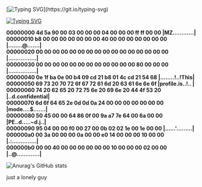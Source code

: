 [![Typing SVG](https://readme-typing-svg.demolab.com/?font=Fira+Code&pause=1000&color=00FF00&width=435&lines=Hello%20Friend!%20I%20am%20just%20a%20ghost...)](https://git.io/typing-svg)

[![Typing SVG](https://readme-typing-svg.demolab.com/?font=Fira+Code&pause=1000&color=FF0000&width=435&lines=k4sp4r0v@h3ll:~$%20hd%20-v%20mylife%20|%20less)](https://git.io/typing-svg)

**00000000  4d 5a 90 00 03 00 00 00  04 00 00 00 ff ff 00 00 |MZ............|<br>
00000010  b8 00 00 00 00 00 00 00  40 00 00 00 00 00 00 00  |........@.......|<br>
00000020  00 00 00 00 00 00 00 00  00 00 00 00 00 00 00 00  |................|<br>
00000030  00 00 00 00 00 00 00 00  00 00 00 00 80 00 00 00  |................|<br>
00000040  0e 1f ba 0e 00 b4 09 cd  21 b8 01 4c cd 21 54 68  |........!..!This|<br>
00000050  69 73 20 70 72 6f 67 72  61 6d 20 63 61 6e 6e 6f  |profile.is..!.. |<br>
00000060  74 20 62 65 20 72 75 6e  20 69 6e 20 44 4f 53 20  |..d.confidential|<br>
00000070  6d 6f 64 65 2e 0d 0d 0a  24 00 00 00 00 00 00 00  |mode....$.......|<br>
00000080  50 45 00 00 64 86 0f 00  9a a7 7e 64 00 6a 00 00  |PE..d.....~d.j..|<br>
00000090  95 04 00 00 f0 00 27 00  0b 02 02 1e 00 1e 00 00  |......'.........|<br>
000000a0  00 3a 00 00 00 0a 00 00  e0 14 00 00 00 10 00 00  |.:..............|<br>
000000b0  00 00 40 00 00 00 00 00  00 10 00 00 00 02 00 00  |..@.............|<br>**

![Anurag's GitHub stats](https://github-readme-stats.vercel.app/api?username=kasp4rov&show_icons=true&theme=tokyonight)

just a lonely guy
